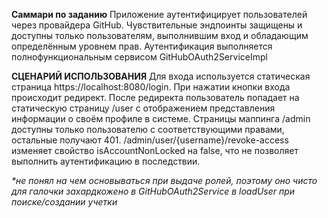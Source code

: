**Саммари по заданию**
Приложение аутентифицирует пользователей через провайдера GitHub. 
Чувствительные эндпоинты защищены и доступны только пользователям, выполнившим вход и обладающим определённым уровнем прав.
Аутентификация выполняется полнофункциональным сервисом GitHubOAuth2ServiceImpl

**СЦЕНАРИЙ ИСПОЛЬЗОВАНИЯ**
Для входа используется статическая страница https://localhost:8080/login. 
При нажатии кнопки входа происходит редирект.
После редиректа пользователь попадает на статическую страницу /user с отображением представления информации о своём профиле в системе.
Страницы маппинга /admin доступны только пользователю с соответствующими правами, остальные получают 401.
/admin/user/{username}/revoke-access изменяет свойство isAccountNonLocked на false, что не позволяет выполнить аутентификацию в последствии.


_*не понял на чем основываться при выдаче ролей, поэтому оно чисто для галочки захардкожено в GitHubOAuth2Service в
loadUser при поиске/создании учетки_
